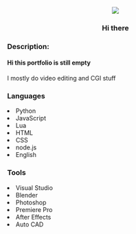 <p align="center"><img src="https://user-images.githubusercontent.com/89544617/205876045-96589d44-bc20-44cb-9937-b0a6dbe30bf3.gif"></p>

<h3 align="center">Hi there</h3>

<h3 align="left">Description:</h3>

<h4> Hi this portfolio is still empty </h4>

<p>I mostly do video editing and CGI stuff</p>

<h3 align="left">Languages</h3>
<nav>
  <li>Python</li>
  <li>JavaScript</li>
  <li>Lua</li>
  <li>HTML</li>
  <li>CSS</li>
  <li>node.js</li>
  <li>English</li>
</nav>

<h3 align="left">Tools</h3>
<nav>
  <li>Visual Studio</li>
  <li>Blender</li>
  <li>Photoshop</li>
  <li>Premiere Pro</li>
  <li>After Effects</li>
  <li>Auto CAD</li>
</nav
